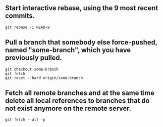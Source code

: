 ## Start interactive rebase, using the 9 most recent commits.
`git rebase -i HEAD~9`

## Pull a branch that somebody else force-pushed, named "some-branch", which you have previously pulled.
```git
git checkout some-branch
git fetch
git reset --hard origin/some-branch
```

## Fetch all remote branches and at the same time delete all local references to branches that do not exist anymore on the remote server.
`git fetch --all -p`
